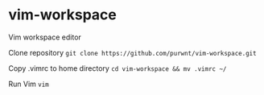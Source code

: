 # vim-workspace
 Vim workspace editor

Clone repository
`git clone https://github.com/purwnt/vim-workspace.git`

Copy .vimrc to home directory
`cd vim-workspace && mv .vimrc ~/`

Run Vim
`vim` 
